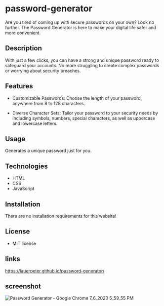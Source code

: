 # password-generator

Are you tired of coming up with secure passwords on your own? Look no further. The Password Generator is here to make your digital life safer and more convenient.

## Description 

With just a few clicks, you can have a strong and unique password ready to safeguard your accounts. No more struggling to create complex passwords or worrying about security breaches.

## Features

- Customizable Passwords: Choose the length of your password, anywhere from 8 to 128 characters.

- Diverse Character Sets: Tailor your password to your security needs by including symbols, numbers, special characters, as well as uppercase and lowercase letters.

## Usage 

Generates a unique password just for you. 

## Technologies 

- HTML
- CSS
- JavaScript

## Installation

There are no installation requirements for this website!

## License

- MIT license

## links
https://lauerpeter.github.io/password-generator/

## screenshot
![Password Generator - Google Chrome 7_6_2023 5_59_55 PM](https://github.com/LauerPeter/password-generator/assets/135652706/4adaea8e-79ac-47d2-9d10-11c62d531775)


